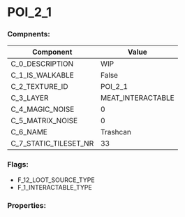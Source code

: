 

# POI_2_1





### Compnents: 
| Component | Value | 
|  --  |  --  | 
| C_0_DESCRIPTION | WIP | 
| C_1_IS_WALKABLE | False | 
| C_2_TEXTURE_ID | POI_2_1 | 
| C_3_LAYER | MEAT_INTERACTABLE | 
| C_4_MAGIC_NOISE | 0 | 
| C_5_MATRIX_NOISE | 0 | 
| C_6_NAME | Trashcan | 
| C_7_STATIC_TILESET_NR | 33 | 


### Flags: 
* F_12_LOOT_SOURCE_TYPE
* F_1_INTERACTABLE_TYPE


### Properties: 

